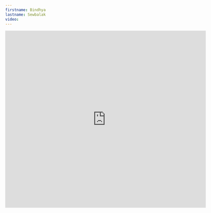 ```yaml
--- 
firstname: Bindhya
lastname: Sewbalak
video: 
--- 
```


<iframe src="https://player.vimeo.com/video/560840858" width="640" height="564" frameborder="0" allow="autoplay; fullscreen" allowfullscreen></iframe>